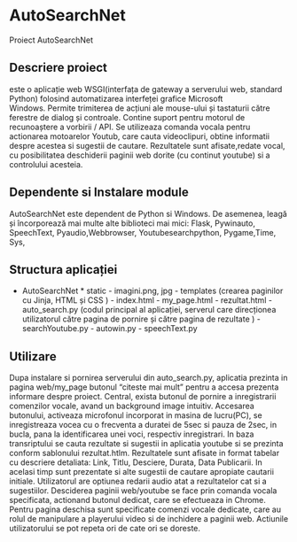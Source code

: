 # AutoSearchNet
Proiect AutoSearchNet
## Descriere proiect 
este  o aplicație web WSGI(interfața de gateway a serverului web, standard Python) folosind automatizarea interfeței grafice Microsoft Windows. Permite trimiterea de acțiuni ale mouse-ului și tastaturii către ferestre de dialog și controale. 
Contine suport pentru motorul de recunoaștere a vorbirii / API. Se utilizeaza comanda vocala pentru actionarea motoarelor Youtub, care cauta videoclipuri, obtine informatii despre acestea si sugestii de cautare.
Rezultatele sunt afisate,redate vocal, cu posibilitatea deschiderii paginii web dorite (cu continut youtube) si a controlului  acesteia.
## Dependente si Instalare module
AutoSearchNet este dependent de Python si Windows. De asemenea, leagă și încorporează mai multe alte biblioteci mai mici: Flask, Pywinauto, SpeechText, Pyaudio,Webbrowser, Youtubesearchpython, Pygame,Time, Sys, 
## Structura aplicației
* AutoSearchNet
		* static
		          	- imagini.png, jpg
		- templates (crearea paginilor cu Jinja, HTML și CSS )
			- index.html
			- my_page.html
			- rezultat.html
		- auto_search.py (codul principal al aplicației, serverul care direcționea utilizatorul către pagina de pornire și către pagina de 					  rezultate )
		- searchYoutube.py
		- autowin.py
		- speechText.py
## Utilizare
Dupa instalare si pornirea serverului din auto_search.py, aplicatia prezinta in pagina web/my_page butonul “citeste mai mult” pentru a accesa prezenta informare despre proiect.
Central, exista butonul de pornire a inregistrarii comenzilor vocale, avand un background image intuitiv.
Accesarea butonului, activeaza microfonul incorporat in masina de lucru(PC), se inregistreaza vocea cu o frecventa a duratei de 5sec si pauza de 2sec, in bucla, pana la identificarea unei voci, respectiv inregistrari. In baza transriptului se cauta rezultate si sugestii in aplicatia youtube si se prezinta conform sablonului rezultat.htlm.
Rezultatele sunt afisate in format tabelar cu descriere detaliata: Link, Titlu, Desciere, Durata, Data Publicarii. In acelasi timp sunt prezentate si alte sugestii de cautare apropiate cautarii initiale.
Utilizatorul are optiunea redarii audio atat a rezultatelor cat si a sugestiilor.
Desciderea paginii web/youtube se face prin comanda vocala specificata, actionand butonul dedicat, care se efectueaza in Chrome. 
Pentru pagina deschisa sunt specificate comenzi vocale dedicate, care au rolul de manipulare a playerului video si de inchidere a paginii web.
Actiunile utilizatorului se pot repeta ori de cate ori se doreste.
